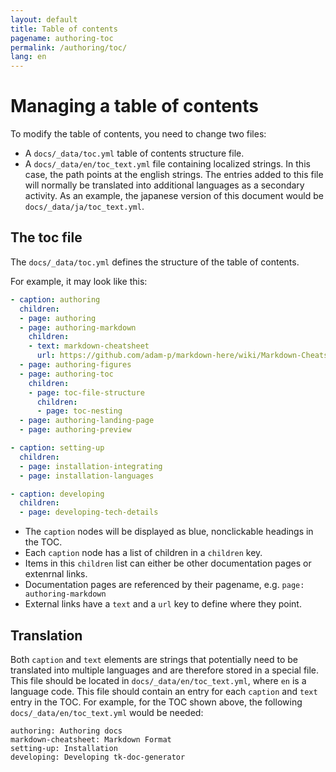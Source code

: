 ```yaml
---
layout: default
title: Table of contents
pagename: authoring-toc
permalink: /authoring/toc/
lang: en
---
```


# Managing a table of contents

To modify the table of contents, you need to change two files:

- A `docs/_data/toc.yml` table of contents structure file.
- A `docs/_data/en/toc_text.yml` file containing localized strings. 
  In this case, the path points at the english strings. The entries 
  added to this file will normally be translated into additional 
  languages as a secondary activity. As an example, the japanese
  version of this document would be `docs/_data/ja/toc_text.yml`.

## The toc file

The `docs/_data/toc.yml` defines the structure of the table of contents.

For example, it may look like this:

```yaml
- caption: authoring
  children:
  - page: authoring
  - page: authoring-markdown
    children:
    - text: markdown-cheatsheet
      url: https://github.com/adam-p/markdown-here/wiki/Markdown-Cheatsheet
  - page: authoring-figures
  - page: authoring-toc
    children:
    - page: toc-file-structure
      children:
      - page: toc-nesting
  - page: authoring-landing-page
  - page: authoring-preview

- caption: setting-up
  children:
  - page: installation-integrating
  - page: installation-languages

- caption: developing
  children:
  - page: developing-tech-details
```

- The `caption` nodes will be displayed as blue, nonclickable headings in the TOC.
- Each `caption` node has a list of children in a `children` key.
- Items in this `children` list can either be other documentation pages or extenrnal links.
- Documentation pages are referenced by their pagename, e.g. `page: authoring-markdown`
- External links have a `text` and a `url` key to define where they point.

## Translation

Both `caption` and `text` elements are strings that potentially need to be translated into multiple languages
and are therefore stored in a special file. This file should be located in `docs/_data/en/toc_text.yml`, where `en`
is a language code. This file should contain an entry for each `caption` and `text` entry in the TOC. For example,
for the TOC shown above, the following `docs/_data/en/toc_text.yml` would be needed:

```
authoring: Authoring docs
markdown-cheatsheet: Markdown Format
setting-up: Installation
developing: Developing tk-doc-generator
```
